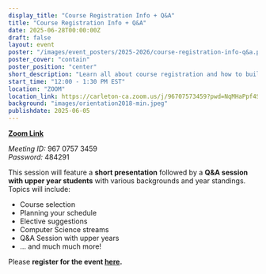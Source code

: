 ```yaml
---
display_title: "Course Registration Info + Q&A"
title: "Course Registration Info + Q&A"
date: 2025-06-28T00:00:00Z
draft: false
layout: event
poster: "/images/event_posters/2025-2026/course-registration-info-q&a.png"
poster_cover: "contain"
poster_position: "center"
short_description: "Learn all about course registration and how to build your ideal schedule!"
start_time: "12:00 - 1:30 PM EST"
location: "ZOOM"
location_link: https://carleton-ca.zoom.us/j/96707573459?pwd=NqMHaPpf4SKvgQvIFaLzAhQRkQHtvJ.1
background: "images/orientation2018-min.jpeg"
publishdate: 2025-06-05
---
```

**[Zoom Link](https://carleton-ca.zoom.us/j/96707573459?pwd=NqMHaPpf4SKvgQvIFaLzAhQRkQHtvJ.1)**

*Meeting ID:* 967 0757 3459<br> 
*Password:* 484291
 
This session will feature a **short presentation** followed by a **Q&A session with upper year students** with various backgrounds and year standings. Topics will include: 
- Course selection
- Planning your schedule
- Elective suggestions
- Computer Science streams
- Q&A Session with upper years
- ... and much much more!

Please **register for the event [here](https://forms.gle/pNJGRRBZqAD65oJs6).**
